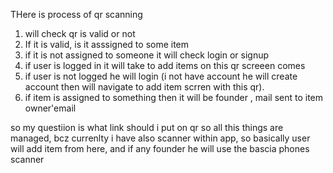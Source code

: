 THere is process of qr scanning

1. will check qr is valid or not
2. If it is valid, is it asssigned to some item
3. if it is not assigned to someone it will check login or signup
4. if user is logged in it will take to add items on this qr screeen comes
5. if user is not logged he will login (i not have account he will create account then will navigate to add item scrren with this qr).
6. if item is assigned to something then it will be founder , mail sent to item owner'email

so my questiion is what link should i put on qr so all this things are managed, bcz currenlty i have also scanner within app, so basically user will add item from here, and if any founder he will use the bascia phones scanner
